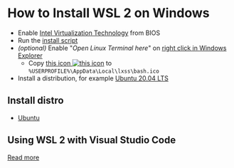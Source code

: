 # How to Install WSL 2 on Windows

- Enable [Intel Virtualization Technology](https://www.intel.com/content/www/us/en/virtualization/virtualization-technology/intel-virtualization-technology.html) from BIOS
- Run the [install script](./install.ps1)
- *(optional)* Enable "*Open Linux Terminal here*" on [right click in Windows Explorer](./open-bash-here.reg)
  - Copy [this icon ![this icon](./bash.ico)](./bash.ico) to `%USERPROFILE%\AppData\Local\lxss\bash.ico`
- Install a distribution, for example [Ubuntu 20.04 LTS](https://www.microsoft.com/store/apps/9n6svws3rx71)

## Install distro

- [Ubuntu](https://www.microsoft.com/en-us/p/ubuntu/9nblggh4msv6#activetab=pivot:overviewtab)

## Using WSL 2 with Visual Studio Code

[Read more](https://code.visualstudio.com/blogs/2019/09/03/wsl2)